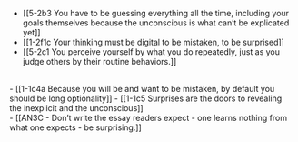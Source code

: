 - [[5-2b3 You have to be guessing everything all the time, including your goals themselves because the unconscious is what can’t be explicated yet]]
- [[1-2f1c Your thinking must be digital to be mistaken, to be surprised]]
- [[5-2c1 You perceive yourself by what you do repeatedly, just as you judge others by their routine behaviors.]]
<br>
- [[1-1c4a Because you will be and want to be mistaken, by default you should be long optionality]]
- [[1-1c5 Surprises are the doors to revealing the inexplicit and the unconscious]]
<br>
- [[AN3C - Don’t write the essay readers expect - one learns nothing from what one expects - be surprising.]]
